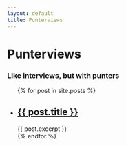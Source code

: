 ```yaml
---
layout: default
title: Punterviews
---
```


# Punterviews
### Like interviews, but with punters
<ul>
  {% for post in site.posts %}
    <li>
      <h2><a href="{{ post.url }}">{{ post.title }}</a></h2>
      {{ post.excerpt }}
    </li>
  {% endfor %}
</ul>
